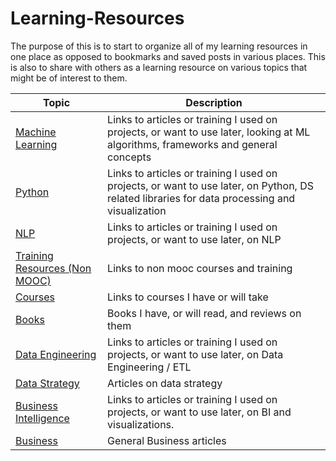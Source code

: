 # Learning-Resources

The purpose of this is to start to organize all of my learning resources in one place as opposed to bookmarks and saved posts in various places. This is also to share with others as a learning resource on various topics that might be of interest to them. 

Topic |  Description
--- | ---
[Machine Learning](https://github.com/toddthieme/Learning-Resources/blob/main/Machine%20Learning/Machine%20Learning%20Resources.md) | Links to articles or training I used on projects, or want to use later, looking at ML algorithms, frameworks and general concepts
[Python](https://github.com/toddthieme/Learning-Resources/blob/main/Python/Python%20Resources.md) | Links to articles or training I used on projects, or want to use later, on Python, DS related libraries for data processing and visualization
[NLP](https://github.com/toddthieme/Learning-Resources/blob/main/NLP/NLP%20Resouces.md) | Links to articles or training I used on projects, or want to use later, on NLP
[Training Resources (Non MOOC)](https://github.com/toddthieme/Learning-Resources/blob/main/Training%20Resources/Training%20Resources.md) | Links to non mooc courses and training
[Courses](https://github.com/toddthieme/Learning-Resources/blob/main/Courses/Course%20List.md) | Links to courses I have or will take
[Books](https://github.com/toddthieme/Learning-Resources/blob/main/Books/Book%20Reviews%20and%20Wishlist.md) | Books I have, or will read, and reviews on them
[Data Engineering](https://github.com/toddthieme/Learning-Resources/blob/main/Data%20Engineering/Data%20Engineering%20Resources.md) | Links to articles or training I used on projects, or want to use later, on Data Engineering / ETL
[Data Strategy](https://github.com/toddthieme/Learning-Resources/blob/main/Data%20Strategy/Data%20Strategy%20Resources.md) | Articles on data strategy
[Business Intelligence](https://github.com/toddthieme/Learning-Resources/blob/main/Business%20Intelligence/BI%20Resources.md) | Links to articles or training I used on projects, or want to use later, on BI and visualizations.
[Business](https://github.com/toddthieme/Learning-Resources/blob/main/Business/Business%20Resources.md) | General Business articles
